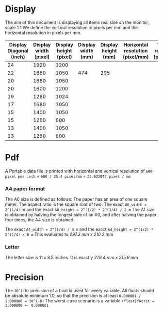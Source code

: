 # Display

The aim of this document is displaying all items real size on the monitor, scale 1:1 We define the vertical resolution in pixels per mm and the horizontal resolution in pixels per mm. 

| Display Diagonal (inch) | Display width (pixel) | Display height (pixel) | Display width (mm) | Display height (mm) | Horizontal resolution (pixel/mm) | Vertical resolution (pixel/mm) | Ratio |
|-------------------------|-----------------------|------------------------|--------------------|---------------------|----------------------------------|----------------------------------|-------|
| 24 | 1920 | 1200 |      |      |      |      | Wide |
| 22 | 1680 | 1050 |  474 |  295 |      |      | Wide |
| 20 | 1680 | 1050 |      |      |      |      | Wide |
| 20 | 1600 | 1200 |      |      |      |      |      |
| 19 | 1280 | 1024 |      |      |      |      |      |
| 17 | 1680 | 1050 |      |      |      |      | Wide |
| 15 | 1400 | 1050 |      |      |      |      |      |
| 15 | 1280 |  800 |      |      |      |      | Wide |
| 13 | 1400 | 1050 |      |      |      |      |      |
| 13 | 1280 |  800 |      |      |      |      | Wide |



# Pdf

A Portable data file is printed with horizontal and vertical resolution of `600 pixel per inch` = `600 / 25.4 pixel/mm` = `23.622047 pixel / mm`

### A4 paper format

The A0 size is defined as follows:
The paper has an area of one square meter. The aspect ratio is the square root of two.
The exact `A0_width = 2^(1/4)` m and the exact `A0_height = 2^(1/2) * 2^(1/4) / 2 m`
The A1 size is obtained by halving the longest side of an A0, and after halving the paper four times, the A4 size is obtained.

The exact `A4_width = 2^(1/4) / 4 m` and the exact `A4_height = 2^(1/2) * 2^(1/4) / 8 m`
This evaluates to *297.3 mm x 210.2 mm*

### Letter

The letter size is 11 x 8.5 inches. It is exactly *279.4 mm x  215.9 mm*

# Precision

The `10^(-6)` precision of a float is used for every variable. All floats should be absolute minimum 1.0, so that the precision is at least `0.000001 / 1.000000 = 10^(-6)`
The worst-case scenario is a variable `(float)fWorst = 1.000000 +- 0.000001`

